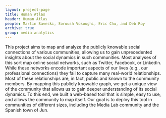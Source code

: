 ```yaml
---
layout: project-page
title: Human Atlas
header: Human Atlas
people: Martin Saveski, Soroush Vosoughi, Eric Chu, and Deb Roy
archive: true
group: media analytics
---
```

This project aims to map and analyze the publicly knowable social connections of various communities, allowing us to gain unprecedented insights about the social dynamics in such communities. Most analyses of this sort map online social networks, such as Twitter, Facebook, or LinkedIn. While these networks encode important aspects of our lives (e.g., our professional connections) they fail to capture many real-world relationships. Most of these relationships are, in fact, public and known to the community members. By mapping this publicly knowable graph, we get a unique view of the community that allows us to gain deeper understanding of its social dynamics. To this end, we built a web-based tool that is simple, easy to use, and allows the community to map itself. Our goal is to deploy this tool in communities of different sizes, including the Media Lab community and the Spanish town of Jun.